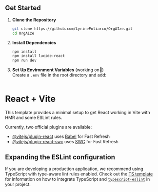 

## Get Started

1. **Clone the Repository**
   ```bash
   git clone https://github.com/LyrinePoliarco/OrgAIze.git
   cd OrgAIze
   ```

2. **Install Dependencies**
   ```bash
   npm install
   npm install lucide-react
   npm run dev
   ```

3. **Set Up Environment Variables** (working on🚧)  
   Create a `.env` file in the root directory and add:  
   ```   VITE_API_URL=
   ```





# React + Vite

This template provides a minimal setup to get React working in Vite with HMR and some ESLint rules.

Currently, two official plugins are available:

- [@vitejs/plugin-react](https://github.com/vitejs/vite-plugin-react/blob/main/packages/plugin-react) uses [Babel](https://babeljs.io/) for Fast Refresh
- [@vitejs/plugin-react-swc](https://github.com/vitejs/vite-plugin-react/blob/main/packages/plugin-react-swc) uses [SWC](https://swc.rs/) for Fast Refresh

## Expanding the ESLint configuration

If you are developing a production application, we recommend using TypeScript with type-aware lint rules enabled. Check out the [TS template](https://github.com/vitejs/vite/tree/main/packages/create-vite/template-react-ts) for information on how to integrate TypeScript and [`typescript-eslint`](https://typescript-eslint.io) in your project.
